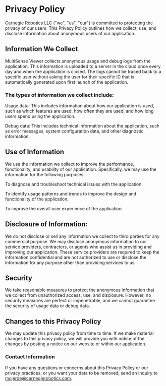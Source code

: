 
<h1>Privacy Policy</h1>

Carnegie Robotics LLC ("we", "us", "our") is committed to protecting the privacy of our users. This Privacy Policy outlines how we collect, use, and disclose information about anonymous users of our application.

<h2>Information We Collect</h2>
MultiSense Viewer collects anonymous usage and debug logs from the application. This information is uploaded to a server in the cloud once every day and when the application is closed. The logs cannot be traced back to a specific user without asking the user for their specific ID that is automatically generated upon first launch of the application.

<h3>The types of information we collect include:</h3>
Usage data: This includes information about how our application is used, such as which features are used, how often they are used, and how long users spend using the application.

Debug data: This includes technical information about the application, such as error messages, system configuration data, and other diagnostic information.

<h2>Use of Information</h2>

We use the information we collect to improve the performance, functionality, and usability of our application. Specifically, we may use the information for the following purposes:

To diagnose and troubleshoot technical issues with the application.

To identify usage patterns and trends to improve the design and functionality of the application.

To improve the overall user experience of the application.
<h2>Disclosure of Information:</h2>

We do not disclose or sell any information we collect to third parties for any commercial purpose. We may disclose anonymous information to our service providers, contractors, or agents who assist us in providing and improving our application. These service providers are required to keep the information confidential and are not authorized to use or disclose the information for any purpose other than providing services to us.
<h2>Security</h2>
We take reasonable measures to protect the anonymous information that we collect from unauthorized access, use, and disclosure. However, no security measures are perfect or impenetrable, and we cannot guarantee the security of usage data or debug data.

<h2>Changes to this Privacy Policy</h2>
We may update this privacy policy from time to time. If we make material changes to this privacy policy, we will provide you with notice of the changes by posting a notice on our website or within our application.
<h3>Contact Information</h3>

If you have any questions or concerns about this Privacy Policy or our privacy practices, or you want your data to be removed, send an inquiry to mgjerde@carnegierobotics.com.